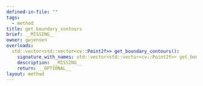 ```yaml
---
defined-in-file: ""
tags:
  - method
title: get_boundary_contours
brief: __MISSING__
owner: gwjensen
overloads:
  std::vector<std::vector<cv::Point2f>> get_boundary_contours():
    signature_with_names: std::vector<std::vector<cv::Point2f>> get_boundary_contours()
    description: __MISSING__
    return: __OPTIONAL__
layout: method
---
```

